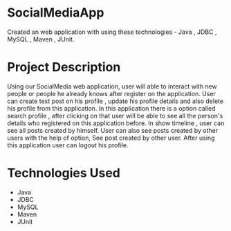 # SocialMediaApp
Created an web application with using these technologies - Java , JDBC , MySQL , Maven , JUnit.

# Project Description
Using our SocialMedia web application, user will able to interact with new people or people he already knows after register on the application. User can create text post on his profile , update his profile details and also delete his profile from this application. In this application there is a option called search profile , after clicking on that user will be able to see all the person's details who registered on this application before. In show timeline , user can see all posts created by himself. User can also see posts created by other users with the help of option, See post created by other user. After using this application user can logout his profile.

# Technologies Used
- Java
- JDBC
- MySQL
- Maven
- JUnit
